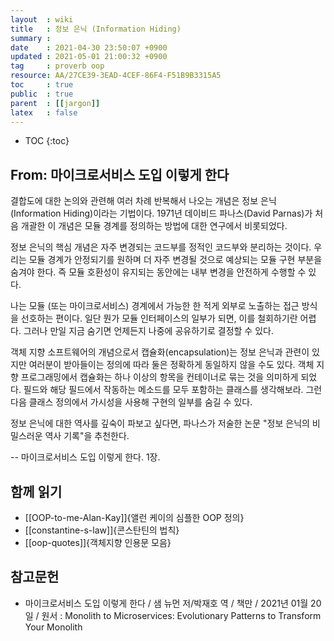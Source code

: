 ```yaml
---
layout  : wiki
title   : 정보 은닉 (Information Hiding)
summary : 
date    : 2021-04-30 23:50:07 +0900
updated : 2021-05-01 21:00:32 +0900
tag     : proverb oop
resource: AA/27CE39-3EAD-4CEF-86F4-F51B9B3315A5
toc     : true
public  : true
parent  : [[jargon]]
latex   : false
---
```

* TOC
{:toc}

## From: 마이크로서비스 도입 이렇게 한다

>
결합도에 대한 논의와 관련해 여러 차례 반복해서 나오는 개념은 정보 은닉(Information Hiding)이라는 기법이다.
1971년 데이비드 파나스(David Parnas)가 처음 개괄한 이 개념은 모듈 경계를 정의하는 방법에 대한 연구에서 비롯되었다.
>
정보 은닉의 핵심 개념은 자주 변경되는 코드부를 정적인 코드부와 분리하는 것이다.
우리는 모듈 경계가 안정되기를 원하며 더 자주 변경될 것으로 예상되는 모듈 구현 부분을 숨겨야 한다.
즉 모듈 호환성이 유지되는 동안에는 내부 변경을 안전하게 수행할 수 있다.
>
나는 모듈 (또는 마이크로서비스) 경계에서 가능한 한 적게 외부로 노출하는 접근 방식을 선호하는 편이다.
일단 뭔가 모듈 인터페이스의 일부가 되면, 이를 철회하기란 어렵다.
그러나 만일 지금 숨기면 언제든지 나중에 공유하기로 결정할 수 있다.
>
객체 지향 소프트웨어의 개념으로서 캡슐화(encapsulation)는 정보 은닉과 관련이 있지만 여러분이 받아들이는 정의에 따라 둘은 정확하게 동일하지 않을 수도 있다.
객체 지향 프로그래밍에서 캡슐화는 하나 이상의 항목을 컨테이너로 묶는 것을 의미하게 되었다.
필드와 해당 필드에서 작동하는 메소드를 모두 포함하는 클래스를 생각해보라.
그런 다음 클래스 정의에서 가시성을 사용해 구현의 일부를 숨길 수 있다.
>
정보 은닉에 대한 역사를 깊숙이 파보고 싶다면, 파나스가 저술한 논문 "정보 은닉의 비밀스러운 역사 기록"을 추천한다.
>
-- 마이크로서비스 도입 이렇게 한다. 1장.

## 함께 읽기

- [[OOP-to-me-Alan-Kay]]{앨런 케이의 심플한 OOP 정의}
- [[constantine-s-law]]{콘스탄틴의 법칙}
- [[oop-quotes]]{객체지향 인용문 모음}

## 참고문헌

- 마이크로서비스 도입 이렇게 한다 / 샘 뉴먼 저/박재호 역 / 책만 / 2021년 01월 20일 / 원서 : Monolith to Microservices: Evolutionary Patterns to Transform Your Monolith

